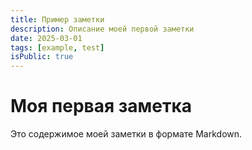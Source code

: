 ```yaml
---
title: Пример заметки
description: Описание моей первой заметки
date: 2025-03-01
tags: [example, test]
isPublic: true
---
```


# Моя первая заметка

Это содержимое моей заметки в формате Markdown.